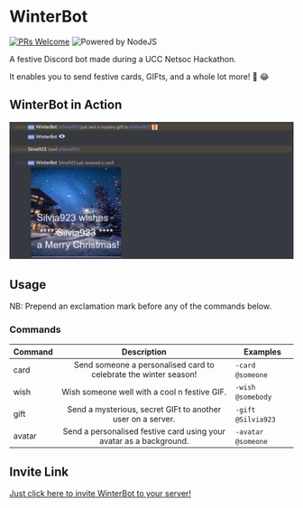# WinterBot
[![PRs Welcome](https://img.shields.io/badge/PRs-welcome-brightgreen.svg?style=flat-square)](http://makeapullrequest.com) 
![Powered by NodeJS](https://img.shields.io/badge/powered%20by-nodejs-blue.svg)

A festive Discord bot made during a UCC Netsoc Hackathon. 

It enables you to send festive cards, GIFts, and a whole lot more! :gift: :joy:

## WinterBot in Action
![Get Stickers With This Command](https://github.com/silvia-odwyer/WinterBot/blob/master/gif.gif "Send all the cards!") 

## Usage
NB: Prepend an exclamation mark before any of the commands below.

### Commands
| Command       | Description   | Examples  |
| ------------- |:----------------------------------------------------------------------------------------------:| --------- |
| card            | Send someone a personalised card to celebrate the winter season!  |  `-card @someone`|
| wish           |Wish someone well with a cool n festive GIF.               |  `-wish @somebody`|
|gift      | Send a mysterious, secret GIFt to another user on a server.          |  `-gift @Silvia923`   |
|avatar      | Send a personalised festive card using your avatar as a background.    |  `-avatar @someone`   |


## Invite Link
[Just click here to invite WinterBot to your server!](https://discordapp.com/oauth2/authorize?&client_id=514833208555339776&scope=bot&permissions=0)